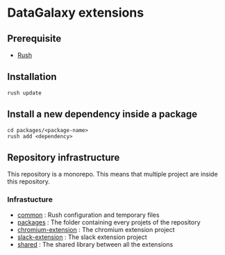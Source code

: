 # DataGalaxy extensions

## Prerequisite

- [Rush](https://rushjs.io/)

## Installation

```
rush update
```

## Install a new dependency inside a package

```
cd packages/<package-name>
rush add <dependency>
```

## Repository infrastructure

This repository is a monorepo.
This means that multiple project are inside this repository.

### Infrastucture

- [common](./common/) : Rush configuration and temporary files
- [packages](./packages/) : The folder containing every projets of the repository
- [chromium-extension](./packages/chromium-extension) : The chromium extension project
- [slack-extension](./packages/slack-extension) : The slack extension project
- [shared](./packages/shared) : The shared library between all the extensions
